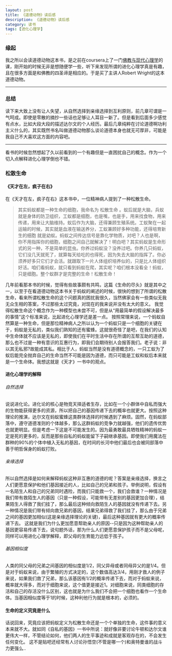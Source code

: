 ```yaml
---
layout: post
title: 《道德动物》读后感
description: 《道德动物》读后感
category: 读书
tags: [进化心理学]
---
```


### 缘起
我之所以会读道德动物这本书，是之前在coursera上了一门[佛教与现代心理学](https://www.coursera.org/learn/science-of-meditation/home)的课，刚开始的时候无非是想随便学一些，听下来发现所谓的进化心理学真是有趣，且在很多方面是和佛教的四圣谛是相应的。于是买了主讲人Robert Wright的这本道德动物。

---

### 总结
读下来大致上没有让人失望，从自然选择到亲缘选择到互利原则，前几章可谓是一气呵成。即使是零散的摘抄一些话也足够让人耳目一新了。但是看到后面多少感觉有点水，比如大段大段的描述达尔文的个人经历。最后几章纯粹在讨论道德啊功利主义什么的，其实既然书名叫做道德动物那么谈论道德本身也就无可厚非，可能是我自己不大喜欢这方面的内容吧。

---

看书的时候忽然想起了久以前看到的一个有趣但是一直困扰自己的概念。作为一个切入点解释进化心理学倒也不错。

### 松散生命
#### 《天才在左，疯子在右》 
在《天才在左，疯子在右》这本书中，一位精神病人提到了一种松散生命。
> 其实蚂蚁都是一种生命的细胞，我命名为 松散生命 。蚁后就是大脑，兵蚁就是身体的防卫组织，工蚁都是细胞，也是嘴，也是手，用来找食物，用来传递，用来让大脑维持。蚁后作为大脑，还得兼顾生殖系统。工蚁聚在一起运输的时候，其实就是血液在输送养分，工蚁兼顾好多种功能，还得培育新生的细胞 就是幼蚁。蚂蚁之间传达信号是靠化学物质，对吧？人也是啊，你不用指挥你的细胞，细胞之间自己就解决了！明白吧？其实蚂蚁是生命形式的另一种，不是简单的昆虫。你养过蚂蚁没？没养过吧。你养几只蚂蚁，它们没几天就死了，就算每天给吃的也得死，因为失去大脑的指挥了。你必须养好多只它们才会活。就跟取下一片人体组织培养似的，只是比人体组织好活。咱们看蚂蚁，就只看到蚂蚁在爬，其实呢？咱们根本没看全！蚂蚁，只是细胞。整个蚁群才是完整的生命！松散生命！

几年前看那本书的时候，觉得有些故事颇有共鸣，这篇《生命的尽头》就是其中之一，以至于在看道德动物这本书关于蚂蚁的阐述的时候，很快的想到了所谓的松散生命，看来所谓松散生命的这个问题真的困扰我很久，当然佛家会有一些类似无我无众生相的答案，不过那些太过究竟，对现在的我来说并没有太大的意义。
我觉得松散生命这个概念作为一种模型也未尝不可，但是从“用最简单的假设解决最多的事情”这个标准来说，比起进化心理学还是差一点。
按照常理来说，一个蚂蚁自然算是一种生命，但是那位精神病人之所以认为一个蚂蚁只是一个细胞的关键在于，蚂蚁是无私的，类似我们熟知的还有蜜蜂。这就很奇怪了是吧，在我们的认知中生命体就不应该是无私的，即使我们在平时生活中存在所谓的互帮互助的道德，那么也不过是一种有意识的互惠行为，即我们会期待别人会报答我们。老子说：非以其无私邪?故能成其私。相比于人，蚂蚁当然是没有道德概念的，一只工蚁为了蚁后能完全抛弃自己的生命当然不可能是因为道德，而只可能是工蚁和蚁后本来就是一个生命体。我想这就是《天才》一书中的观点。

#### 进化心理学的解释
###### 自然选择
说说进化论。进化论的核心是物竞天择适者生存，比如在一个小群体中自私而强大的生物能获得更多的资源，所以把自己的基因传递下去的概率也就更大。按照这种理论的推演，达尔文在蚂蚁蜜蜂这类群体选择的时候遇到了麻烦。固然，在蚂蚁部落中，遵守道德准则的个体越多，那么这群蚂蚁的竞争力就越强，他们的遗传优势也就更明显。但是考虑一下这是不可能发生的。因为最勇敢最具牺牲精神的蚂蚁一定是死的更多的，反而是那些自私的蚂蚁能留下子嗣继承基因。即使我们用魔法在群种的90%的个体中植入无私的基因，在时间的长河中他们最后也会被同部落中善于明哲保身的蚂蚁打败。
###### 亲缘选择
所以自然选择是如何来解释蚂蚁这种非互惠的道德的呢？答案是亲缘选择，换言之人们更愿意保护和他们基因接近的人，比如自己的兄弟和孩子。举例说明，假设有一名陌生人和自己的兄弟同时遇险，而我们只能救一个，我们会救谁？一种情况是我们带有救陌生人的基因（只是一种假设，可能带有无差别的基因更加合理），结果陌生人得救了我们挂了，那么最后这种倾向救陌生人的基因就没有传递下去。另一种情况是我们带有倾向救兄弟的基因，结果兄弟得救了我们挂了，那么由于兄弟之间的基因更加相似(这是亲缘选择理论的关键)，最后这种基因就有更大的概率传递下去。
这就是我们为什么更加愿意帮助亲人的原因--只是因为这种帮助亲人的基因更容易传递下去，说句题外话，那为什么人们更愿意保护孩子而不是父母呢，同样可以用进化心理学解释，即父母的生育能力远低于孩子。
###### 基因相似度
人类的同父母的兄弟之间基因的相似度是1/2，同父异母或者同母异父的是1/4。但是对于蚂蚁来说，由于繁殖的方式决定的，这个数值高达3/4，用刚才救人的例子来说，如果我们救了兄弟，那么该基因有1/2的概率传递下去，而对于蚂蚁来说，概率就大得多，而对于细胞来说，这个值更是接近1。对细胞来说，同类细胞的存活和自己的存活没什么区别，这也就是为什么我们不会把一个细胞也看作一个生命体。当基因相似度等于1的时候，这种利他行为就是根本的，必须的。

#### 生命的定义究竟是什么
话说回来，究竟应该把蚂蚁定义为松散生命还是一个个单独的生命，这件事的意义本来就不大。就如同《自私的基因》一书中所说：就好像非要讨论牛顿和达尔文谁更伟大一样，不管结论如何，他们两人的生平事迹和成就是客观存在的，不会发生任何变化。
这不是贴吧还经常有人讨论孙悟空(不管是哪一个)和奥特曼谁的战斗力更强么..
